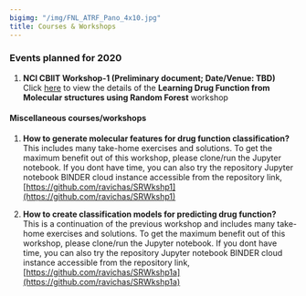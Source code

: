 ```yaml
---
bigimg: "/img/FNL_ATRF_Pano_4x10.jpg"
title: Courses & Workshops
---
```



### Events planned for 2020 

1. **NCI CBIIT Workshop-1 (Preliminary document; Date/Venue: TBD)** <br>
Click [here](ML2020-1) to view the details of the **Learning Drug Function from 
Molecular structures using Random Forest** workshop

#### Miscellaneous courses/workshops 

1. **How to generate molecular features for drug function classification?** <br>
This includes many take-home exercises and solutions. 
To get the maximum benefit out of this workshop, please clone/run the Jupyter notebook. 
If you dont have time, you can also try the repository Jupyter notebook BINDER cloud instance 
accessible from the repository link, 
[https://github.com/ravichas/SRWkshp1](https://github.com/ravichas/SRWkshp1) 

2. **How to create classification models for predicting drug function?** <br>
This is a continuation of the previous workshop and includes many take-home exercises and solutions. 
To get the maximum benefit out of this workshop, please clone/run the Jupyter notebook. 
If you dont have time, you can also try the repository Jupyter notebook BINDER cloud instance 
accessible from the repository link, 
[https://github.com/ravichas/SRWkshp1a](https://github.com/ravichas/SRWkshp1a) 
